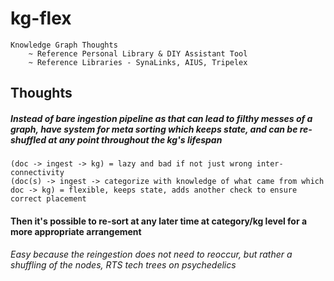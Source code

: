 # kg-flex
	Knowledge Graph Thoughts
		~ Reference Personal Library & DIY Assistant Tool
		~ Reference Libraries - SynaLinks, AIUS, Tripelex
## Thoughts
##### Instead of bare ingestion pipeline as that can lead to filthy messes of a graph, have system for meta sorting which keeps state, and can be re-shuffled at any point throughout the kg's lifespan
	(doc -> ingest -> kg) = lazy and bad if not just wrong inter-connectivity
	(doc(s) -> ingest -> categorize with knowledge of what came from which doc -> kg) = flexible, keeps state, adds another check to ensure correct placement
#### Then it's possible to re-sort at any later time at category/kg level for a more appropriate arrangement 
###### Easy because the reingestion does not need to reoccur, but rather a shuffling of the nodes, RTS tech trees on psychedelics 
